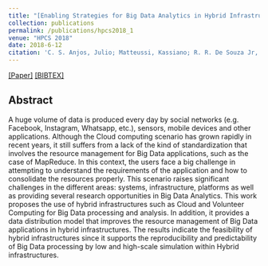 ```yaml
---
title: "[Enabling Strategies for Big Data Analytics in Hybrid Infrastructures](https://ieeexplore.ieee.org/document/8514445)"
collection: publications
permalink: /publications/hpcs2018_1
venue: "HPCS 2018"
date: 2018-6-12
citation: 'C. S. Anjos, Julio; Matteussi, Kassiano; R. R. De Souza Jr, Paulo; <b>da Silva Veith, Alexandre</b>; Fedak, Gilles; Luis Victoria Barbosa, Jorge and R. Geyer, Claudio'
---
```

[[Paper]](http://perso.ens-lyon.fr/alexandre.veith/files/hpcs2018_1.pdf) [[BIBTEX]](http://perso.ens-lyon.fr/alexandre.veith/files/hpcs2018_1.bib)



## Abstract
A huge volume of data is produced every day by social networks (e.g. Facebook, Instagram, Whatsapp, etc.), sensors, mobile devices and other applications. Although the Cloud computing scenario has grown rapidly in recent years, it still suffers from a lack of the kind of standardization that involves the resource management for Big Data applications, such as the case of MapReduce. In this context, the users face a big challenge in attempting to understand the requirements of the application and how to consolidate the resources properly. This scenario raises significant challenges in the different areas: systems, infrastructure, platforms as well as providing several research opportunities in Big Data Analytics. This work proposes the use of hybrid infrastructures such as Cloud and Volunteer Computing for Big Data processing and analysis. In addition, it provides a data distribution model that improves the resource management of Big Data applications in hybrid infrastructures. The results indicate the feasibility of hybrid infrastructures since it supports the reproducibility and predictability of Big Data processing by low and high-scale simulation within Hybrid infrastructures.


